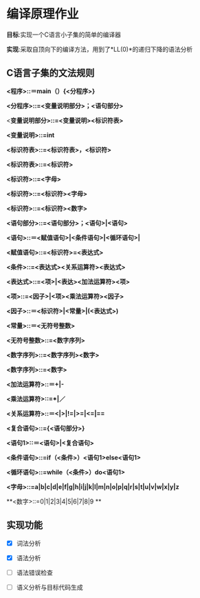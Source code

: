 # 编译原理作业

**目标**:实现一个C语言小子集的简单的编译器

**实现**:采取自顶向下的编译方法，用到了*LL(0)*的递归下降的语法分析

## C语言子集的文法规则

**<程序>::＝main（）{<分程序>}**

**<分程序>::=<变量说明部分>；<语句部分>**

<**变量说明部分>::=<变量说明><标识符表>**

**<变量说明>::=int**

**<标识符表>::=<标识符表>，<标识符>**

**<标识符表>::=<标识符>**

**<标识符>::=<字母>**

**<标识符>::=<标识符><字母>**

**<标识符>::=<标识符><数字>**

**<语句部分>::=<语句部分>；<语句>|<语句>**

**<语句>::＝<赋值语句>|<条件语句>|<循环语句>|**

**<赋值语句>::=<标识符>=<表达式>**

**<条件>::=<表达式><关系运算符><表达式>**

**<表达式>::=<项>|<表达><加法运算符><项>**

**<项>::=<因子>|<项><乘法运算符><因子>**

**<因子>::＝<标识符>|<常量>|(<表达式>)**

**<常量>::＝<无符号整数>**

**<无符号整数>::=<数字序列>**

**<数字序列>::=<数字序列><数字>**

**<数字序列>::=<数字>**

**<加法运算符>::＝+|-**

**<乘法运算符>::=\*|／**

**<关系运算符>::＝<|>|!=|>=|<=|==**

**<复合语句>::={<语句部分>}**

**<语句1>::＝<语句>|<复合语句>**

**<条件语句>::=if（<条件>）<语句1>else<语句1>**

**<循环语句>::=while（<条件>）do<语句1>**

**<字母>::=a|b|c|d|e|f|g|h|i|j|k|l|m|n|o|p|q|r|s|t|u|v|w|x|y|z**

**<数字>::=0|1|2|3|4|5|6|7|8|9 **



## 实现功能

- [x] 词法分析   
- [x] 语法分析
- [ ] 语法错误检查
- [ ] 语义分析与目标代码生成



